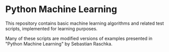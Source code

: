 # Python Machine Learning
This repository contains basic machine learning algorithms and related test scripts, implemented for learning purposes.

Many of these scripts are modified versions of examples presented in "Python Machine Learning" by Sebastian Raschka.
